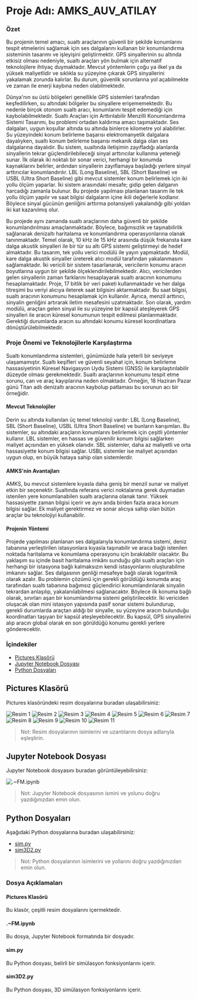 # Proje Adı: AMKS_AUV_ATILAY

### Özet
Bu projenin temel amacı, sualtı araçlarının güvenli bir şekilde konumlarını tespit etmelerini sağlamak için ses dalgalarını kullanan bir konumlandırma sisteminin tasarımı ve işleyişini geliştirmektir. GPS sinyallerinin su altında etkisiz olması nedeniyle, sualtı araçları yön bulmak için alternatif teknolojilere ihtiyaç duymaktadır. Mevcut yöntemlerin çoğu ya ilkel ya da yüksek maliyetlidir ve sıklıkla su yüzeyine çıkarak GPS sinyallerini yakalamak zorunda kalırlar. Bu durum, güvenlik sorunlarına yol açabilmekte ve zaman ile enerji kaybına neden olabilmektedir.

Dünya'nın su üstü bölgeleri genellikle GPS sistemleri tarafından keşfedilirken, su altındaki bölgeler bu sinyallere erişememektedir. Bu nedenle birçok otonom sualtı aracı, konumlarını tespit edemediği için kaybolabilmektedir. Sualtı Araçları için Arttırılabilir Menzilli Konumlandırma Sistemi Tasarımı, bu problemi ortadan kaldırma amacı taşımaktadır. Ses dalgaları, uygun koşullar altında su altında binlerce kilometre yol alabilirler. Su yüzeyindeki konum belirleme başarısı elektromanyetik dalgalara dayalıyken, sualtı konum belirleme başarısı mekanik dalga olan ses dalgalarına dayalıdır. Bu sistem, sualtında iletişimin zayıfladığı alanlarda sinyallerin tekrar güçlendirilebileceği sinyal arttırıcılar kullanma yeteneği sunar. İlk olarak iki noktalı bir sonar verici, herhangi bir konumda kaynaklarını belirler, ardından sinyallerin zayıflamaya başladığı yerlere sinyal arttırıcılar konumlandırılır. LBL (Long Baseline), SBL (Short Baseline) ve USBL (Ultra Short Baseline) gibi mevcut sistemler konum belirlemek için iki yollu ölçüm yaparlar. İki sistem arasındaki mesafe; gidip gelen dalganın harcadığı zamanla bulunur. Bu projede yapılması planlanan tasarım ile tek yollu ölçüm yapılır ve saat bilgisi dalgaların içine ikili değerlerle kodlanır. Böylece sinyal gücünün genliğini arttırma potansiyeli yakalandığı gibi yoldan iki kat kazanılmış olur.

Bu projede aynı zamanda sualtı araçlarının daha güvenli bir şekilde konumlandırılması amaçlanmaktadır. Böylece, bağımsızlık ve taşınabilirlik sağlanarak denizaltı haritalama ve konumlandırma operasyonlarına olanak tanınmaktadır. Temel olarak, 10 kHz ile 15 kHz arasında düşük frekansta kare dalga akustik sinyalleri ile bir tür su altı GPS sistemi geliştirmeyi de hedef almaktadır. Bu tasarım, tek yollu verici modülü ile yayın yapmaktadır. Modül, kare dalga akustik sinyaller üreterek alıcı modül tarafından yakalanmasını sağlamaktadır. İki vericili bir sistem tasarlanarak, vericilerin konumu aracın boyutlarına uygun bir şekilde ölçeklendirilebilmektedir. Alıcı, vericilerden gelen sinyallerin zaman farklarını hesaplayarak sualtı aracının konumunu hesaplamaktadır. Proje, 17 bitlik bir veri paketi kullanmaktadır ve her dalga titreşimi bu veriyi alıcıya ileterek saat bilgisini aktarmaktadır. Bu saat bilgisi, sualtı aracının konumunu hesaplamak için kullanılır. Ayrıca, menzil arttırıcı, sinyalin genliğini artırarak iletim mesafesini uzatmaktadır. Son olarak, yardım modülü, araçtan gelen sinyal ile su yüzeyine bir kapsül ateşleyerek GPS sinyalleri ile aracın küresel konumunun tespit edilmesi planlanmaktadır. Gerektiği durumlarda aracın su altındaki konumu küresel koordinatlara dönüştürülebilmektedir.

### Proje Önemi ve Teknolojilerle Karşılaştırma
Sualtı konumlandırma sistemleri, günümüzde hala yeterli bir seviyeye ulaşamamıştır. Sualtı keşifleri ve güvenli seyahat için, konum belirleme hassasiyetinin Küresel Navigasyon Uydu Sistemi (GNSS) ile karşılaştırılabilir düzeyde olması gerekmektedir. Sualtı araçlarının konumunu tespit etme sorunu, can ve araç kayıplarına neden olmaktadır. Örneğin, 18 Haziran Pazar günü Titan adlı denizaltı aracının kaybolup patlaması bu sorunun acı bir örneğidir.

#### Mevcut Teknolojiler
Derin su altında kullanılan üç temel teknoloji vardır: LBL (Long Baseline), SBL (Short Baseline), USBL (Ultra Short Baseline) ve bunların karışımları. Bu sistemler, su altındaki araçların konumlarını belirlemek için çeşitli yöntemler kullanır. LBL sistemler, en hassas ve güvenilir konum bilgisi sağlarken maliyet açısından en yüksek olanıdır. SBL sistemler, daha az maliyetli ve orta hassasiyette konum bilgisi sağlar. USBL sistemler ise maliyet açısından uygun olup, en büyük hataya sahip olan sistemlerdir.

#### AMKS'nin Avantajları
AMKS, bu mevcut sistemlere kıyasla daha geniş bir menzil sunar ve maliyet etkin bir seçenektir. Sualtında referans verici noktalarına gerek duymadan istenilen yere konumlanabilen sualtı araçlarına olanak tanır. Yüksek hassasiyette zaman bilgisi içerir ve aynı anda birden fazla araca konum bilgisi sağlar. Ek maliyet gerektirmez ve sonar alıcıya sahip olan bütün araçlar bu teknolojiyi kullanabilir.

#### Projenin Yöntemi
Projede yapılması planlanan ses dalgalarıyla konumlandırma sistemi, deniz tabanına yerleştirilen istasyonlara kıyasla taşınabilir ve araca bağlı istenilen noktada haritalama ve konumlama operasyonu için bırakılabilir olacaktır. Bu yaklaşım su içinde basit haritalama imkânı sunduğu gibi sualtı araçları için herhangi bir istasyona bağlı kalmaksızın kendi istasyonlarını oluşturabilme imkanını sağlar. Ses dalgasının genliği mesafeye bağlı olarak logaritmik olarak azalır. Bu problemin çözümü için gerekli görüldüğü konumda araç tarafından sualtı tabanına bağımsız güçlendirici konumlandırılarak sinyalin tekrardan anlaşılıp, yakalanılabilmesi sağlanacaktır. Böylece ilk konuma bağlı olarak, sınırları aşan bir konumlandırma sistemi geliştirilecektir. İki vericiden oluşacak olan mini istasyon yapısında pasif sonar sistemi bulundurup, gerekli durumlarda araçtan aldığı bir sinyalle, su yüzeyine aracın bulunduğu koordinatları taşıyan bir kapsül ateşleyebilecektir. Bu kapsül, GPS sinyallerini alıp aracın global olarak en son görüldüğü konumu gerekli yerlere gönderecektir.

### İçindekiler

- [Pictures Klasörü](#pictures-klasörü)
- [Jupyter Notebook Dosyası](#jupyter-notebook-dosyası)
- [Python Dosyaları](#python-dosyaları)

## Pictures Klasörü

Pictures klasöründeki resim dosyalarına buradan ulaşabilirsiniz:

![Resim 1](./Pictures/1.png)
![Resim 2](./Pictures/2.png)
![Resim 3](./Pictures/3.png)
![Resim 4](./Pictures/4.png)
![Resim 5](./Pictures/5.png)
![Resim 6](./Pictures/6.png)
![Resim 7](./Pictures/7.png)
![Resim 8](./Pictures/8.png)
![Resim 9](./Pictures/9.png)
![Resim 10](./Pictures/10.png)
![Resim 11](./Pictures/11.png)

> Not: Resim dosyalarının isimlerini ve uzantılarını dosya adlarıyla eşleştirin.

## Jupyter Notebook Dosyası

Jupyter Notebook dosyasını buradan görüntüleyebilirsiniz:

![.~FM.ipynb](./FM.ipynb)

> Not: Jupyter Notebook dosyasının ismini ve yolunu doğru yazdığınızdan emin olun.

## Python Dosyaları

Aşağıdaki Python dosyalarına buradan ulaşabilirsiniz:

- [sim.py](./sim.py)
- [sim3D2.py](./sim3D2.py)

> Not: Python dosyalarının isimlerini ve yollarını doğru yazdığınızdan emin olun.

### Dosya Açıklamaları

#### Pictures Klasörü
Bu klasör, çeşitli resim dosyalarını içermektedir.

#### .~FM.ipynb
Bu dosya, Jupyter Notebook formatında bir dosyadır.

#### sim.py
Bu Python dosyası, belirli bir simülasyon fonksiyonlarını içerir.

#### sim3D2.py
Bu Python dosyası, 3D simülasyon fonksiyonlarını içerir.

